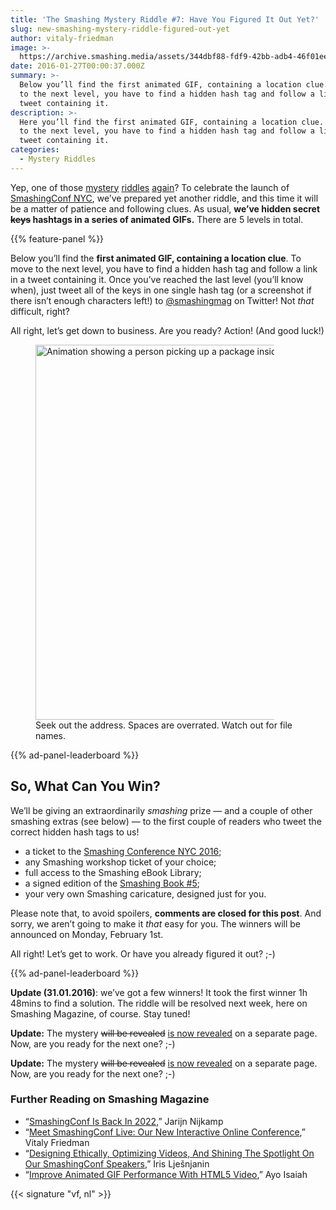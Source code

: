 ```yaml
---
title: 'The Smashing Mystery Riddle #7: Have You Figured It Out Yet?'
slug: new-smashing-mystery-riddle-figured-out-yet
author: vitaly-friedman
image: >-
  https://archive.smashing.media/assets/344dbf88-fdf9-42bb-adb4-46f01eedd629/ffdb6451-d866-4967-a08d-0ed95fd5d342/level1-broadway-really-never-sleeps.gif
date: 2016-01-27T00:00:37.000Z
summary: >-
  Below you’ll find the first animated GIF, containing a location clue. To move
  to the next level, you have to find a hidden hash tag and follow a link in a
  tweet containing it.
description: >-
  Here you’ll find the first animated GIF, containing a location clue. To move
  to the next level, you have to find a hidden hash tag and follow a link in a
  tweet containing it.
categories:
  - Mystery Riddles
---
```


Yep, one of those [mystery](https://www.smashingmagazine.com/the-smashing-book-mystery-is-resolved-gifs-crazy-people-all-that-malarkey/) [riddles](https://www.smashingmagazine.com/the-mystery-resolved-the-rain-that-never-stops-frightened-cats-cake-is-a-lie/) [again](https://www.smashingmagazine.com/2014/03/31/the-mystery-is-resolved-a-story-of-invisible-letters-and-shady-characters/)? To celebrate the launch of [SmashingConf NYC](https://smashingconf.com/ny-2016/), we’ve prepared yet another riddle, and this time it will be a matter of patience and following clues. As usual, **we’ve hidden secret <del>keys</del> hashtags in a series of animated GIFs.** There are 5 levels in total.

{{% feature-panel %}}

Below you’ll find the **first animated GIF, containing a location clue**. To move to the next level, you have to find a hidden hash tag and follow a link in a tweet containing it. Once you’ve reached the last level (you’ll know when), just tweet all of the keys in one single hash tag (or a screenshot if there isn’t enough characters left!) to [@smashingmag](https://twitter.com/smashingmag) on Twitter! Not _that_ difficult, right?

All right, let’s get down to business. Are you ready? Action! (And good luck!)

<figure class="fwi"><a href="https://smashingmagazine.com/provide/mystery-riddle-nyc-2016/level1-broadway-never-sleeps.gif"><img class="radius" style="max-width: 90%" src="https://archive.smashing.media/assets/344dbf88-fdf9-42bb-adb4-46f01eedd629/ffdb6451-d866-4967-a08d-0ed95fd5d342/level1-broadway-really-never-sleeps.gif" width="800" height="600" alt="Animation showing a person picking up a package inside a pizza restaurant at night" /></a><figcaption>Seek out the address. Spaces are overrated. Watch out for file names.</figcaption></figure>

{{% ad-panel-leaderboard %}}

## So, What Can You Win?

We’ll be giving an extraordinarily _smashing_ prize &mdash; and a couple of other smashing extras (see below) &mdash; to the first couple of readers who tweet the correct hidden hash tags to us!

- a ticket to the [Smashing Conference NYC 2016](https://smashingconf.com/ny-2016/);
- any Smashing workshop ticket of your choice;
- full access to the Smashing eBook Library;
- a signed edition of the [Smashing Book #5](https://www.smashingmagazine.com/books/#smashing-book-5);
- your very own Smashing caricature, designed just for you.

Please note that, to avoid spoilers, **comments are closed for this post**. And sorry, we aren’t going to make it _that_ easy for you. The winners will be announced on Monday, February 1st.

All right! Let’s get to work. Or have you already figured it out? ;-)

{{% ad-panel-leaderboard %}}

**Update (31.01.2016)**: we’ve got a few winners! It took the first winner 1h 48mins to find a solution. The riddle will be resolved next week, here on Smashing Magazine, of course. Stay tuned!

**Update:** The mystery <del>will be revealed</del> [is now revealed](https://www.smashingmagazine.com/2014/07/mystery-resolved-lost-numbers/) on a separate page. Now, are you ready for the next one? ;-)

**Update:** The mystery <del>will be revealed</del> [is now revealed](https://www.smashingmagazine.com/2016/02/smashing-mystery-resolved-pizza-jules-verne-and-28-hong-kong-street/) on a separate page. Now, are you ready for the next one? ;-)

### Further Reading on Smashing Magazine

- “[SmashingConf Is Back In 2022](https://www.smashingmagazine.com/2022/03/smashingconf-workshops-conferences-2022/),” Jarijn Nijkamp
- “[Meet SmashingConf Live: Our New Interactive Online Conference](https://www.smashingmagazine.com/2020/05/smashingconf-live-release/),” Vitaly Friedman
- “[Designing Ethically, Optimizing Videos, And Shining The Spotlight On Our SmashingConf Speakers](https://www.smashingmagazine.com/2020/02/monthly-roundup-02-2020/),” Iris Lješnjanin
- “[Improve Animated GIF Performance With HTML5 Video](https://www.smashingmagazine.com/2018/11/gif-to-video/),” Ayo Isaiah

{{< signature "vf, nl" >}}
